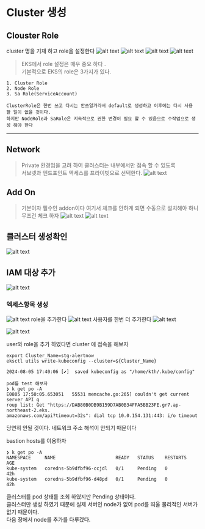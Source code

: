 # Cluster 생성
## Clouster Role
cluster 명을 기재 하고 role을 설정한다 
![alt text](image.png)
![alt text](image-1.png)
![alt text](image-2.png)
![alt text](image-3.png)
> EKS에서 role 설정은 매우 중요 하다 . \
> 기본적으로 EKS의 role은 3가지가 있다. 
```
1. Cluster Role  
2. Node Role
3. Sa Role(ServiceAccount)
 
ClusterRole은 한번 쓰고 다시는 안쓰일거라서 default로 생성하고 이후에는 다시 사용 할 일이 없을 것이다. 
하지만 NodeRole과 SaRole은 지속적으로 권한 변경이 필요 할 수 있음으로 수작업으로 생성 해야 한다
```

---
## Network
> Private 환경임을 고려 하여 클러스터는 내부에서만 접속 할 수 있도록 \
> 서브넷과 엔드포인트 엑세스를 프라이빗으로 선택한다.
![alt text](image-4.png)

## Add On
> 기본이자 필수인  addon이다 여기서 체크를 안하게 되면 수동으로 설치해야 하니 무조건 체크 하자
![alt text](image-5.png)
![alt text](image-6.png)

## 클러스터 생성확인
![alt text](image-9.png)

## IAM 대상 추가
![alt text](image-11.png)

### 엑세스항목 생성
![alt text](image-14.png)
role을 추가한다
![alt text](image-15.png)
사용자를 한번 더 추가한다
![alt text](image-16.png)


![alt text](image-17.png)


user와 role을 추가 하였다면 cluster 에 접속을 해보자
``` 
export Cluster_Name=stg-alertnow
eksctl utils write-kubeconfig --cluster=${Cluster_Name}

2024-08-05 17:40:06 [✔]  saved kubeconfig as "/home/kth/.kube/config"

pod를 test 해보자
❯ k get po -A
E0805 17:50:05.653051   55531 memcache.go:265] couldn't get current server API g
roup list: Get "https://DAB80B0DB9B159D7AB0B34FFA5BB23FE.gr7.ap-northeast-2.eks.
amazonaws.com/api?timeout=32s": dial tcp 10.0.154.131:443: i/o timeout

```

당연히 안될 것이다. 네트워크 주소 해석이 안되기 때문이다

bastion hosts를 이용하자

```
❯ k get po -A
NAMESPACE     NAME                      READY   STATUS    RESTARTS   AGE
kube-system   coredns-5b9dfbf96-ccjdl   0/1     Pending   0          42h
kube-system   coredns-5b9dfbf96-d48pd   0/1     Pending   0          42h
```


클러스터를 pod 상태를 조회 하였지만 Pending 상태이다. \
클러스터만 생성 하였기 때문에 실제 서버인 node가 없어 pod를 띄울 물리적인 서버가 없기 때문이다. \
다음 장에서  node를 추가를 다루겠다.
